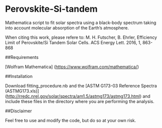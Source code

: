 # Perovskite-Si-tandem

Mathematica script to fit solar spectra using a black-body spectrum taking into account molecular absorption of the Earth’s atmosphere.

When citing this work, please refere to: M. H. Futscher, B. Ehrler, Efficiency Limit of Perovskite/Si Tandem Solar Cells. ACS Energy Lett. 2016, 1, 863-868 

##Requirements

[Wolfram Mathematica] (https://www.wolfram.com/mathematica/) 

##Installation

Download fitting_procedure.nb and the [ASTM G173-03 Reference Spectra (ASTMG173.xls)] (http://rredc.nrel.gov/solar/spectra/am1.5/astmg173/astmg173.html) and include these files in the directory where you are performing the analysis. 

##Disclaimer

Feel free to use and modify the code, but do so at your own risk.
